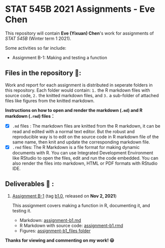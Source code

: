 STAT 545B 2021 Assignments - Eve Chen
================================

This repository will contain **Eve (Yixuan) Chen**'s work for assignments of *STAT 545B* (Winter term 1 2021). 

Some activities so far include:
* Assignment B-1: Making and testing a function

## Files in the repository 📂:

Work and report for each assignment is distributed in seperate folders in this repository. Each folder would contain: `1.` the R markdown files with source code, `2.` the knitted markdown files, and `3.` a sub-folder of attached files like figures from the knitted markdown.

**Instructions on how to open and render the markdown (`.md`) and R markdown (`.rmd`) files：**
- [x]  `.md` files : The markdown files are knitted from the R markdown, it can be read and edited with a normal text editor. But the robust and reproducible way is to edit on the source code in R markdown file of the same name, then knit and update the corresponding markdown file.
- [x] `.rmd` files: The R Markdown is a file format for making dynamic documents with R. You can use Integrated Development Environment like RStudio to open the files, edit and run the code embedded. You can also render the files into markdown, HTML or PDF formats with RStudio IDE.

## Deliverables 📔 : 

1. [Assignment B-1](https://github.com/stat545ubc-2021/functions-eve-chen97/tree/main/Assignment%20B-1) (tag [b1.0](https://github.com/stat545ubc-2021/functions-eve-chen97/releases/tag/b1.0), released on **Nov 2, 2021**)
    
    This assignment covers making a function in R, documenting it, and testing it.
    - Markdown: [assignment-b1.md](https://github.com/stat545ubc-2021/functions-eve-chen97/blob/main/Assignment%20B-1/assignment-b1.md)
    - R Markdown with source code: [assignment-b1.rmd](https://github.com/stat545ubc-2021/functions-eve-chen97/blob/main/Assignment%20B-1/assignment-b1.md)
    - Figures: [assignment-b1_files folder](https://github.com/stat545ubc-2021/functions-eve-chen97/tree/main/Assignment%20B-1/assignment-b1_files/figure-gfm)
    

**Thanks for viewing and commenting on my work! 😃**